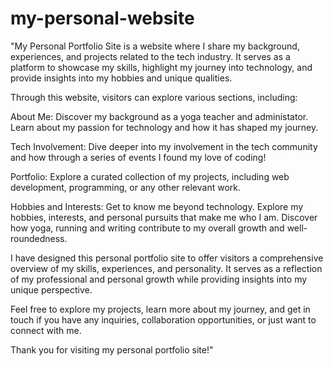 # my-personal-website

"My Personal Portfolio Site is a website where I share my background, experiences, and projects related to the tech industry. It serves as a platform to showcase my skills, highlight my journey into technology, and provide insights into my hobbies and unique qualities.

Through this website, visitors can explore various sections, including:

About Me: Discover my background as a yoga teacher and administator. Learn about my passion for technology and how it has shaped my journey.

Tech Involvement: Dive deeper into my involvement in the tech community and how through a series of events I found my love of coding!

Portfolio: Explore a curated collection of my projects, including web development, programming, or any other relevant work.

Hobbies and Interests: Get to know me beyond technology. Explore my hobbies, interests, and personal pursuits that make me who I am. Discover how yoga, running and writing contribute to my overall growth and well-roundedness.

I have designed this personal portfolio site to offer visitors a comprehensive overview of my skills, experiences, and personality. It serves as a reflection of my professional and personal growth while providing insights into my unique perspective.

Feel free to explore my projects, learn more about my journey, and get in touch if you have any inquiries, collaboration opportunities, or just want to connect with me.

Thank you for visiting my personal portfolio site!"

